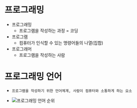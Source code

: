  # 프로그래밍
- 프로그래밍
  - 프로그램을 작성하는 과정 = 코딩
- 프로그램
    - 컴퓨터가 인식할 수 있는 명령어들의 나열(집합)
- 프로그래머
    - 프로그램을 작성하는 사람

 # 프로그래밍 언어
- `프로그램을 작성하기 위한 언어체계, 사람이 컴퓨터와 소통하게 하는 요소`


- ![프로그래밍 언어 순위](https://user-images.githubusercontent.com/100770651/218395900-b6b94313-8d75-4fe6-9f79-a24d1f443b9b.jpg)